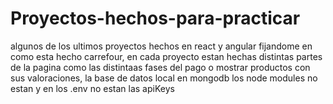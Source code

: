 # Proyectos-hechos-para-practicar
algunos de los ultimos proyectos hechos en react y angular fijandome en como esta hecho carrefour,
en cada proyecto estan hechas distintas partes de la pagina como las distintaas fases del pago o mostrar productos con sus valoraciones,
la base de datos local en mongodb
los node modules no estan y en los .env no estan las apiKeys
